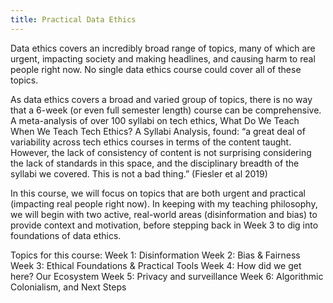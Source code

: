 ```yaml
---
title: Practical Data Ethics
---
```


Data ethics covers an incredibly broad range of topics, many of which are urgent, impacting society and making headlines, and causing harm to real people right now. No single data ethics course could cover all of these topics.


As data ethics covers a broad and varied group of topics, there is no way that a 6-week (or even full semester length) course can be comprehensive.  A meta-analysis of over 100 syllabi on tech ethics, What Do We Teach When We Teach Tech Ethics? A Syllabi Analysis, found: “a great deal of variability across tech ethics courses in terms of the content taught. However, the lack of consistency of content is not surprising considering the lack of standards in this space, and the disciplinary breadth of the syllabi we covered. This is not a bad thing.” (Fiesler et al 2019)

In this course, we will focus on topics that are both urgent and practical (impacting real people right now).  In keeping with my teaching philosophy, we will begin with two active, real-world areas (disinformation and bias) to provide context and motivation, before stepping back in Week 3 to dig into foundations of data ethics.

Topics for this course:
Week 1: Disinformation
Week 2: Bias & Fairness
Week 3: Ethical Foundations & Practical Tools
Week 4: How did we get here? Our Ecosystem
Week 5: Privacy and surveillance
Week 6: Algorithmic Colonialism, and Next Steps


